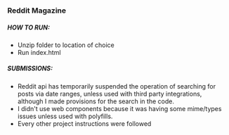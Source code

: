 ### Reddit Magazine

##### HOW TO RUN: 

* Unzip folder to location of choice
* Run index.html 

##### SUBMISSIONS:

* Reddit api has temporarily suspended the operation of searching for posts via date ranges, unless used with third party integrations, although I made provisions for the search in the code.
* I didn't use web components because it was having some mime/types issues unless used with polyfills.
* Every other project instructions were followed
